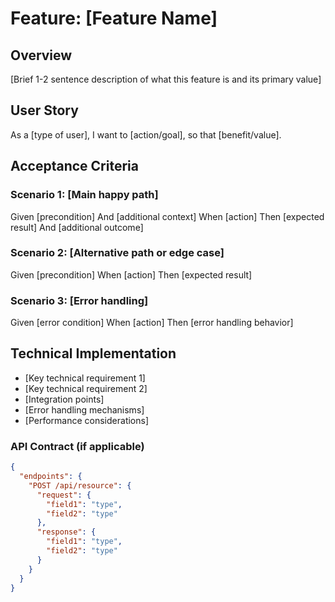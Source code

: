 # Feature: [Feature Name]

## Overview
[Brief 1-2 sentence description of what this feature is and its primary value]

## User Story
As a [type of user],
I want to [action/goal],
so that [benefit/value].

## Acceptance Criteria

### Scenario 1: [Main happy path]
Given [precondition]
And [additional context]
When [action]
Then [expected result]
And [additional outcome]

### Scenario 2: [Alternative path or edge case]
Given [precondition]
When [action]
Then [expected result]

### Scenario 3: [Error handling]
Given [error condition]
When [action]
Then [error handling behavior]

## Technical Implementation
- [Key technical requirement 1]
- [Key technical requirement 2]
- [Integration points]
- [Error handling mechanisms]
- [Performance considerations]

### API Contract (if applicable)
```json
{
  "endpoints": {
    "POST /api/resource": {
      "request": {
        "field1": "type",
        "field2": "type"
      },
      "response": {
        "field1": "type",
        "field2": "type"
      }
    }
  }
}
```
